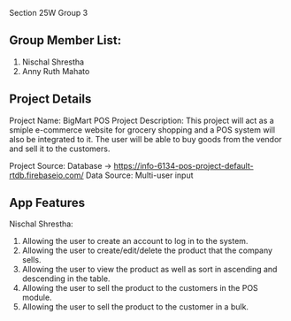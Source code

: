 Section 25W Group 3

## Group Member List:

1. Nischal Shrestha
2. Anny Ruth Mahato

## Project Details

Project Name: BigMart POS
Project Description: This project will act as a smiple e-commerce website for grocery shopping and a POS system will also be integrated to it. The user will be able to buy goods from the vendor and sell it to the customers.

Project Source: Database -> https://info-6134-pos-project-default-rtdb.firebaseio.com/
Data Source: Multi-user input

## App Features

Nischal Shrestha:

1. Allowing the user to create an account to log in to the system.
2. Allowing the user to create/edit/delete the product that the company sells.
3. Allowing the user to view the product as well as sort in ascending and descending in the table.
4. Allowing the user to sell the product to the customers in the POS module.
5. Allowing the user to sell the product to the customer in a bulk.
